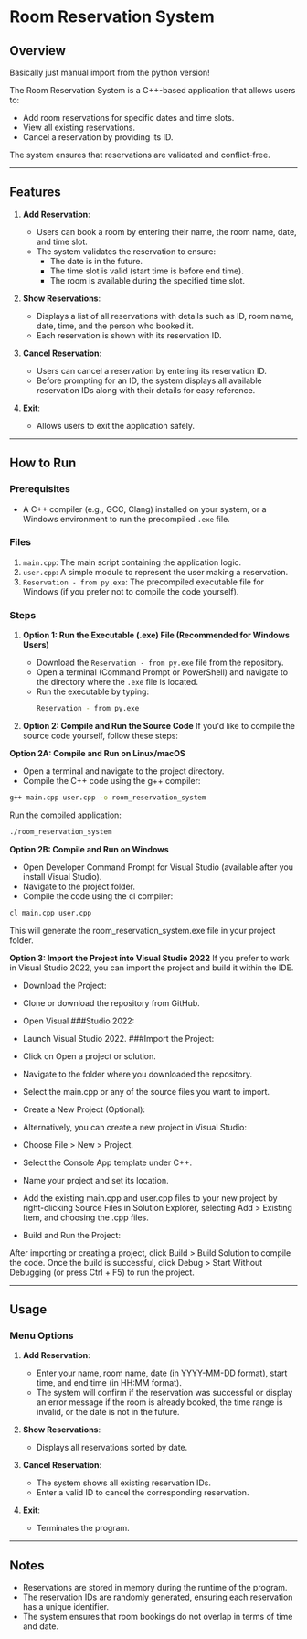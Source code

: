 # Room Reservation System

## Overview
Basically just manual import from the python version!

The Room Reservation System is a C++-based application that allows users to:
- Add room reservations for specific dates and time slots.
- View all existing reservations.
- Cancel a reservation by providing its ID.

The system ensures that reservations are validated and conflict-free.

---

## Features
1. **Add Reservation**: 
   - Users can book a room by entering their name, the room name, date, and time slot.
   - The system validates the reservation to ensure:
     - The date is in the future.
     - The time slot is valid (start time is before end time).
     - The room is available during the specified time slot.

2. **Show Reservations**:
   - Displays a list of all reservations with details such as ID, room name, date, time, and the person who booked it.
   - Each reservation is shown with its reservation ID.

3. **Cancel Reservation**:
   - Users can cancel a reservation by entering its reservation ID.
   - Before prompting for an ID, the system displays all available reservation IDs along with their details for easy reference.

4. **Exit**:
   - Allows users to exit the application safely.

---

## How to Run

### Prerequisites
- A C++ compiler (e.g., GCC, Clang) installed on your system, or a Windows environment to run the precompiled `.exe` file.

### Files
1. `main.cpp`: The main script containing the application logic.
2. `user.cpp`: A simple module to represent the user making a reservation.
3. `Reservation - from py.exe`: The precompiled executable file for Windows (if you prefer not to compile the code yourself).

### Steps
1. **Option 1: Run the Executable (.exe) File (Recommended for Windows Users)**
   - Download the `Reservation - from py.exe` file from the repository.
   - Open a terminal (Command Prompt or PowerShell) and navigate to the directory where the `.exe` file is located.
   - Run the executable by typing:
     ```bash
     Reservation - from py.exe
     ```

2. **Option 2: Compile and Run the Source Code**
If you'd like to compile the source code yourself, follow these steps:

**Option 2A: Compile and Run on Linux/macOS**

   - Open a terminal and navigate to the project directory.
   - Compile the C++ code using the g++ compiler:
   ```bash
   g++ main.cpp user.cpp -o room_reservation_system
   ```
   Run the compiled application:
   ```bash
   ./room_reservation_system
   ```

**Option 2B: Compile and Run on Windows**

   - Open Developer Command Prompt for Visual Studio (available after you install Visual Studio).
   - Navigate to the project folder.
   - Compile the code using the cl compiler:
   ```bash
   cl main.cpp user.cpp
   ```
This will generate the room_reservation_system.exe file in your project folder.

**Option 3: Import the Project into Visual Studio 2022**
If you prefer to work in Visual Studio 2022, you can import the project and build it within the IDE.

   - Download the Project:

   - Clone or download the repository from GitHub.
   - Open Visual ###Studio 2022:

   - Launch Visual Studio 2022.
###Import the Project:

   - Click on Open a project or solution.
   - Navigate to the folder where you downloaded the repository.
   - Select the main.cpp or any of the source files you want to import.
   - Create a New Project (Optional):

   - Alternatively, you can create a new project in Visual Studio:
   - Choose File > New > Project.
   - Select the Console App template under C++.
   - Name your project and set its location.
   - Add the existing main.cpp and user.cpp files to your new project by right-clicking Source Files in Solution Explorer, selecting Add > Existing Item, and choosing the .cpp files.
   - Build and Run the Project:

   After importing or creating a project, click Build > Build Solution to compile the code.
   Once the build is successful, click Debug > Start Without Debugging (or press Ctrl + F5) to run the project.


---

## Usage

### Menu Options
1. **Add Reservation**:
   - Enter your name, room name, date (in YYYY-MM-DD format), start time, and end time (in HH:MM format).
   - The system will confirm if the reservation was successful or display an error message if the room is already booked, the time range is invalid, or the date is not in the future.
   
2. **Show Reservations**:
   - Displays all reservations sorted by date.
   
3. **Cancel Reservation**:
   - The system shows all existing reservation IDs.
   - Enter a valid ID to cancel the corresponding reservation.
   
4. **Exit**:
   - Terminates the program.

---

## Notes
- Reservations are stored in memory during the runtime of the program.
- The reservation IDs are randomly generated, ensuring each reservation has a unique identifier.
- The system ensures that room bookings do not overlap in terms of time and date.
